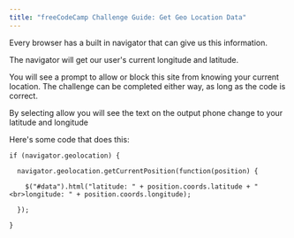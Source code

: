 ```yaml
---
title: "freeCodeCamp Challenge Guide: Get Geo Location Data"
---
```


Every browser has a built in navigator that can give us this information.

The navigator will get our user's current longitude and latitude.

You will see a prompt to allow or block this site from knowing your current location. The challenge can be completed either way, as long as the code is correct.

By selecting allow you will see the text on the output phone change to your latitude and longitude

Here's some code that does this:

    if (navigator.geolocation) {

      navigator.geolocation.getCurrentPosition(function(position) {

        $("#data").html("latitude: " + position.coords.latitude + "<br>longitude: " + position.coords.longitude);

      });

    }
